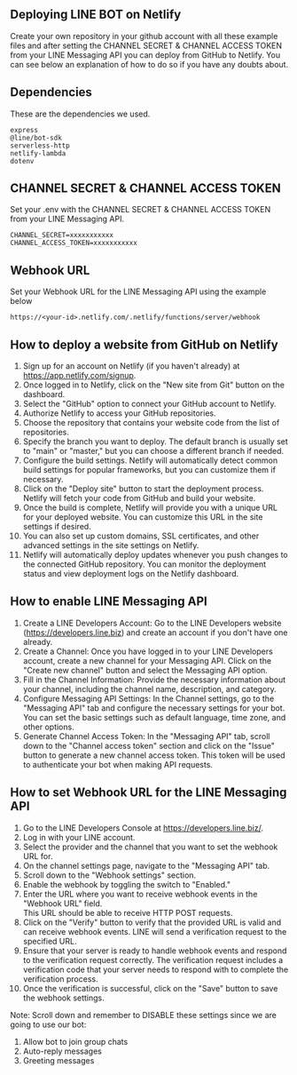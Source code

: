 ## Deploying LINE BOT on Netlify
     
Create your own repository in your github account with all these example files and after setting the CHANNEL SECRET & CHANNEL ACCESS TOKEN from your LINE Messaging API you can deploy from GitHub to Netlify. You can see below an explanation of how to do so if you have any doubts about.

## Dependencies
        
These are the dependencies we used.

```
express
@line/bot-sdk
serverless-http
netlify-lambda
dotenv
```

## CHANNEL SECRET & CHANNEL ACCESS TOKEN
        
Set your .env with the CHANNEL SECRET & CHANNEL ACCESS TOKEN from your LINE Messaging API.      

```
CHANNEL_SECRET=xxxxxxxxxxx
CHANNEL_ACCESS_TOKEN=xxxxxxxxxxx
```

## Webhook URL
        
Set your Webhook URL for the LINE Messaging API using the example below     

```
https://<your-id>.netlify.com/.netlify/functions/server/webhook
```   
          
## How to deploy a website from GitHub on Netlify
        
1. Sign up for an account on Netlify (if you haven't already) at https://app.netlify.com/signup.        
2. Once logged in to Netlify, click on the "New site from Git" button on the dashboard.     
3. Select the "GitHub" option to connect your GitHub account to Netlify.        
4. Authorize Netlify to access your GitHub repositories.        
5. Choose the repository that contains your website code from the list of repositories.     
6. Specify the branch you want to deploy. The default branch is usually set to "main" or "master," but you can choose a different branch if needed.     
7. Configure the build settings. Netlify will automatically detect common build settings for popular frameworks, but you can customize them if necessary.       
8. Click on the "Deploy site" button to start the deployment process. Netlify will fetch your code from GitHub and build your website.      
9. Once the build is complete, Netlify will provide you with a unique URL for your deployed website. You can customize this URL in the site settings if desired.   
10. You can also set up custom domains, SSL certificates, and other advanced settings in the site settings on Netlify.      
11. Netlify will automatically deploy updates whenever you push changes to the connected GitHub repository. You can monitor the deployment status and view deployment logs on the Netlify dashboard.   
          
## How to enable LINE Messaging API
    
1. Create a LINE Developers Account: Go to the LINE Developers website (https://developers.line.biz) and create an account if you don't have one already.
2. Create a Channel: Once you have logged in to your LINE Developers account, create a new channel for your Messaging API. Click on the "Create new channel" button and select the Messaging API option.
3. Fill in the Channel Information: Provide the necessary information about your channel, including the channel name, description, and category.
4. Configure Messaging API Settings: In the Channel settings, go to the "Messaging API" tab and configure the necessary settings for your bot. You can set the basic settings such as default language, time zone, and other options.
5. Generate Channel Access Token: In the "Messaging API" tab, scroll down to the "Channel access token" section and click on the "Issue" button to generate a new channel access token. This token will be used to authenticate your bot when making API requests.   
        
## How to set Webhook URL for the LINE Messaging API
       
1. Go to the LINE Developers Console at https://developers.line.biz/.       
2. Log in with your LINE account.       
3. Select the provider and the channel that you want to set the webhook URL for.        
4. On the channel settings page, navigate to the "Messaging API" tab.        
5. Scroll down to the "Webhook settings" section.       
6. Enable the webhook by toggling the switch to "Enabled."          
7. Enter the URL where you want to receive webhook events in the "Webhook URL" field.           
This URL should be able to receive HTTP POST requests.      
8. Click on the "Verify" button to verify that the provided URL is valid and can receive webhook events. LINE will send a verification request to the specified URL.        
9. Ensure that your server is ready to handle webhook events and respond to the verification request correctly. The verification request includes a verification code that your server needs to respond with to complete the verification process.      
10. Once the verification is successful, click on the "Save" button to save the webhook settings.       
        
Note: Scroll down and remember to DISABLE these settings since we are going to use our bot:       
1. Allow bot to join group chats        
2. Auto-reply messages      
3. Greeting messages             
